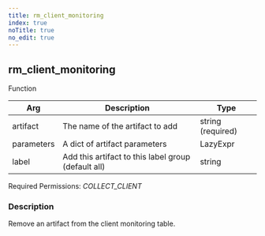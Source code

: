 ```yaml
---
title: rm_client_monitoring
index: true
noTitle: true
no_edit: true
---
```




<div class="vql_item"></div>


## rm_client_monitoring
<span class='vql_type pull-right page-header'>Function</span>



<div class="vqlargs"></div>

Arg | Description | Type
----|-------------|-----
artifact|The name of the artifact to add|string (required)
parameters|A dict of artifact parameters|LazyExpr
label|Add this artifact to this label group (default all)|string

Required Permissions: 
<i class="linkcolour label pull-right label-success">COLLECT_CLIENT</i>

### Description

Remove an artifact from the client monitoring table.

